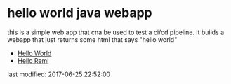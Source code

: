 
hello world java webapp
=======================

this is a simple web app that cna be used to test a ci/cd pipeline.
it builds a webapp that just returns some html that says "hello world"

* [Hello World](http://localhost:8080)
* [Hello Remi](http://localhost:8080?name=Remi)

last modified: 2017-06-25 22:52:00
